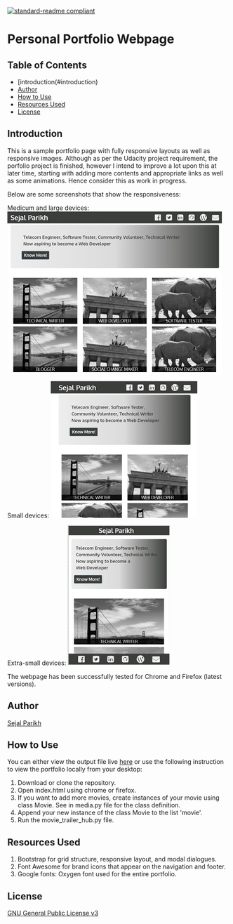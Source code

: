 [![standard-readme compliant](https://img.shields.io/badge/readme%20style-standard-brightgreen.svg?style=flat-square)](https://github.com/RichardLitt/standard-readme)

# Personal Portfolio Webpage

## Table of Contents
- [introduction(#introduction)
- [Author](#author)
- [How to Use](#how-to-use)
- [Resources Used](#resources-used)
- [License](#license)

## Introduction
This is a sample portfolio page with fully responsive layouts as well as responsive images. Although as per the Udacity project requirement, the porfolio project is finished, however I intend to improve a lot upon this at later time, starting with adding more contents and appropriate links as well as some animations. Hence consider this as work in progress.

Below are some screenshots that show the responsiveness:

Medicum and large devices:
![Medium and large devices](https://github.com/sejal27/Portfolio/blob/master/screenshots/md-lg.JPG)

Small devices:
![Small devices](https://github.com/sejal27/Portfolio/blob/master/screenshots/sm.JPG)

Extra-small devices:
![Extra-small devices](https://github.com/sejal27/Portfolio/blob/master/screenshots/xs.JPG)

The webpage has been successfully tested for Chrome and Firefox (latest versions).

## Author
[Sejal Parikh](https://in.linkedin.com/in/sejalparikh)

## How to Use
You can either view the output file live [here](https://sejal27.github.io/Portfolio/) or use the following instruction to view the portfolio locally from your desktop:

1. Download or clone the repository.
2. Open index.html using chrome or firefox.
3. If you want to add more movies, create instances of your movie using class Movie. See in media.py file for the class definition.
4. Append your new instance of the class Movie to the list 'movie'.
5. Run the movie_trailer_hub.py file.

## Resources Used
1. Bootstrap for grid structure, responsive layout, and modal dialogues.
2. Font Awesome for brand icons that appear on the navigation and footer.
3. Google fonts: Oxygen font used for the entire portfolio.

## License
[GNU General Public License v3](../LICENSE)
